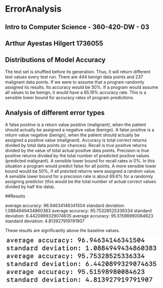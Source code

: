 # ErrorAnalysis
## Intro to Computer Science - 360-420-DW - 03
## Arthur Ayestas Hilgert 1736055

## Distributions of Model Accuracy

The test set is shuffled before its generation.  Thus, it will return different test values every test run.  There are 444 benign data points and 237 malignant data points.  If we were to assume that a program randomly assigned its results.  Its accuracy would be 50%.  If a program would assume all values to be benign, it would have a 65.19% accuracy rate.  This is a sensible lower bound for accuracy rates of program predicitons.


## Analysis of different error types

A false positive is a return value positive (malignant), when the patient should actually be assigned a negative value (benign).  A false positive is a return value negative (benign), when the patient should actually be assigned a positive value (malignant).  Accuracy is total correct returns divided by total data points (or chances).  Recall is true positive returns divided by the value of total actual positive data points.  Precision is true positive returns divided by the total number of predicted positive values (predicted malignant).  A sensible lower bound for recall rates is 0%.  In this situation a program would predict false for all points.  A more sensible lower bound would be 50%, if all preicted returns were assigned a random value.  A sensible lower bound for a precision rate is about 69.6% for a randomly assigning predictor (this would be the total number of actual correct values divided by half the data).  

##Results 

average accuracy: 96.94634146341504
standard deviation: 1.0884949434860383
average accuracy: 95.75328525336334
standard deviation: 6.4420899329074635
average accuracy: 95.51598980084623
standard deviation: 4.813927919791907 

These results are significantly above the baseline values.

![Final Results](Results.jpg)
